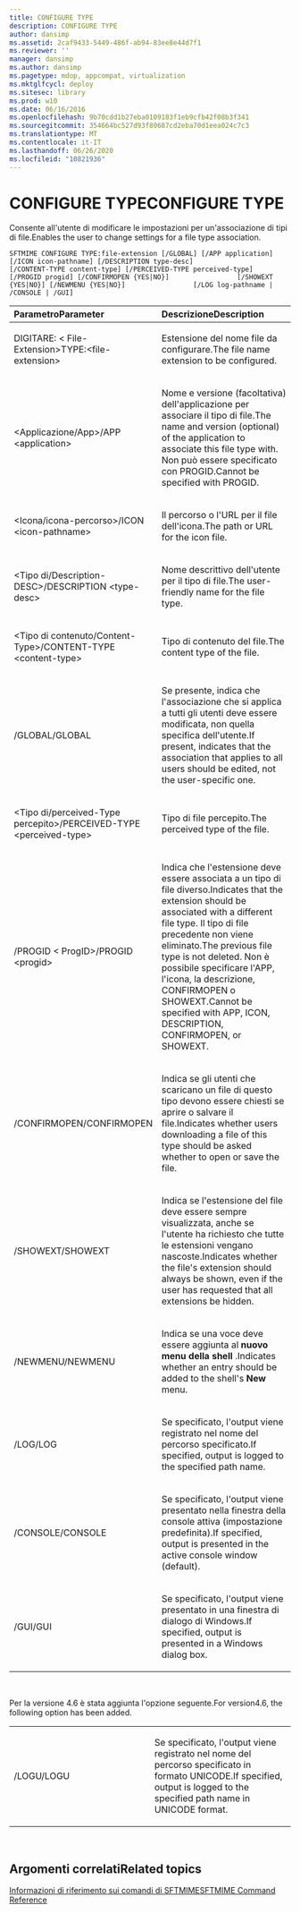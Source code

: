 ```yaml
---
title: CONFIGURE TYPE
description: CONFIGURE TYPE
author: dansimp
ms.assetid: 2caf9433-5449-486f-ab94-83ee8e44d7f1
ms.reviewer: ''
manager: dansimp
ms.author: dansimp
ms.pagetype: mdop, appcompat, virtualization
ms.mktglfcycl: deploy
ms.sitesec: library
ms.prod: w10
ms.date: 06/16/2016
ms.openlocfilehash: 9b70cdd1b27eba0109183f1eb9cfb42f08b3f341
ms.sourcegitcommit: 354664bc527d93f80687cd2eba70d1eea024c7c3
ms.translationtype: MT
ms.contentlocale: it-IT
ms.lasthandoff: 06/26/2020
ms.locfileid: "10821936"
---
```

# <span data-ttu-id="d315d-103">CONFIGURE TYPE</span><span class="sxs-lookup"><span data-stu-id="d315d-103">CONFIGURE TYPE</span></span>


<span data-ttu-id="d315d-104">Consente all'utente di modificare le impostazioni per un'associazione di tipi di file.</span><span class="sxs-lookup"><span data-stu-id="d315d-104">Enables the user to change settings for a file type association.</span></span>

`SFTMIME CONFIGURE TYPE:file-extension [/GLOBAL] [/APP application]                 [/ICON icon-pathname] [/DESCRIPTION type-desc]                 [/CONTENT-TYPE content-type] [/PERCEIVED-TYPE perceived-type]                 [/PROGID progid] [/CONFIRMOPEN {YES|NO}]                 [/SHOWEXT {YES|NO}] [/NEWMENU {YES|NO}]                 [/LOG log-pathname | /CONSOLE | /GUI]`

<table>
<colgroup>
<col width="50%" />
<col width="50%" />
</colgroup>
<thead>
<tr class="header">
<th align="left"><span data-ttu-id="d315d-105">Parametro</span><span class="sxs-lookup"><span data-stu-id="d315d-105">Parameter</span></span></th>
<th align="left"><span data-ttu-id="d315d-106">Descrizione</span><span class="sxs-lookup"><span data-stu-id="d315d-106">Description</span></span></th>
</tr>
</thead>
<tbody>
<tr class="odd">
<td align="left"><p><span data-ttu-id="d315d-107">DIGITARE: &lt; File-Extension&gt;</span><span class="sxs-lookup"><span data-stu-id="d315d-107">TYPE:&lt;file-extension&gt;</span></span></p></td>
<td align="left"><p><span data-ttu-id="d315d-108">Estensione del nome file da configurare.</span><span class="sxs-lookup"><span data-stu-id="d315d-108">The file name extension to be configured.</span></span></p></td>
</tr>
<tr class="even">
<td align="left"><p><span data-ttu-id="d315d-109">&lt;Applicazione/App&gt;</span><span class="sxs-lookup"><span data-stu-id="d315d-109">/APP &lt;application&gt;</span></span></p></td>
<td align="left"><p><span data-ttu-id="d315d-110">Nome e versione (facoltativa) dell'applicazione per associare il tipo di file.</span><span class="sxs-lookup"><span data-stu-id="d315d-110">The name and version (optional) of the application to associate this file type with.</span></span> <span data-ttu-id="d315d-111">Non può essere specificato con PROGID.</span><span class="sxs-lookup"><span data-stu-id="d315d-111">Cannot be specified with PROGID.</span></span></p></td>
</tr>
<tr class="odd">
<td align="left"><p><span data-ttu-id="d315d-112">&lt;Icona/icona-percorso&gt;</span><span class="sxs-lookup"><span data-stu-id="d315d-112">/ICON &lt;icon-pathname&gt;</span></span></p></td>
<td align="left"><p><span data-ttu-id="d315d-113">Il percorso o l'URL per il file dell'icona.</span><span class="sxs-lookup"><span data-stu-id="d315d-113">The path or URL for the icon file.</span></span></p></td>
</tr>
<tr class="even">
<td align="left"><p><span data-ttu-id="d315d-114">&lt;Tipo di/Description-DESC&gt;</span><span class="sxs-lookup"><span data-stu-id="d315d-114">/DESCRIPTION &lt;type-desc&gt;</span></span></p></td>
<td align="left"><p><span data-ttu-id="d315d-115">Nome descrittivo dell'utente per il tipo di file.</span><span class="sxs-lookup"><span data-stu-id="d315d-115">The user-friendly name for the file type.</span></span></p></td>
</tr>
<tr class="odd">
<td align="left"><p><span data-ttu-id="d315d-116">&lt;Tipo di contenuto/Content-Type&gt;</span><span class="sxs-lookup"><span data-stu-id="d315d-116">/CONTENT-TYPE &lt;content-type&gt;</span></span></p></td>
<td align="left"><p><span data-ttu-id="d315d-117">Tipo di contenuto del file.</span><span class="sxs-lookup"><span data-stu-id="d315d-117">The content type of the file.</span></span></p></td>
</tr>
<tr class="even">
<td align="left"><p><span data-ttu-id="d315d-118">/GLOBAL</span><span class="sxs-lookup"><span data-stu-id="d315d-118">/GLOBAL</span></span></p></td>
<td align="left"><p><span data-ttu-id="d315d-119">Se presente, indica che l'associazione che si applica a tutti gli utenti deve essere modificata, non quella specifica dell'utente.</span><span class="sxs-lookup"><span data-stu-id="d315d-119">If present, indicates that the association that applies to all users should be edited, not the user-specific one.</span></span></p></td>
</tr>
<tr class="odd">
<td align="left"><p><span data-ttu-id="d315d-120">&lt;Tipo di/perceived-Type percepito&gt;</span><span class="sxs-lookup"><span data-stu-id="d315d-120">/PERCEIVED-TYPE &lt;perceived-type&gt;</span></span></p></td>
<td align="left"><p><span data-ttu-id="d315d-121">Tipo di file percepito.</span><span class="sxs-lookup"><span data-stu-id="d315d-121">The perceived type of the file.</span></span></p></td>
</tr>
<tr class="even">
<td align="left"><p><span data-ttu-id="d315d-122">/PROGID &lt; ProgID&gt;</span><span class="sxs-lookup"><span data-stu-id="d315d-122">/PROGID &lt;progid&gt;</span></span></p></td>
<td align="left"><p><span data-ttu-id="d315d-123">Indica che l'estensione deve essere associata a un tipo di file diverso.</span><span class="sxs-lookup"><span data-stu-id="d315d-123">Indicates that the extension should be associated with a different file type.</span></span> <span data-ttu-id="d315d-124">Il tipo di file precedente non viene eliminato.</span><span class="sxs-lookup"><span data-stu-id="d315d-124">The previous file type is not deleted.</span></span> <span data-ttu-id="d315d-125">Non è possibile specificare l'APP, l'icona, la descrizione, CONFIRMOPEN o SHOWEXT.</span><span class="sxs-lookup"><span data-stu-id="d315d-125">Cannot be specified with APP, ICON, DESCRIPTION, CONFIRMOPEN, or SHOWEXT.</span></span></p></td>
</tr>
<tr class="odd">
<td align="left"><p><span data-ttu-id="d315d-126">/CONFIRMOPEN</span><span class="sxs-lookup"><span data-stu-id="d315d-126">/CONFIRMOPEN</span></span></p></td>
<td align="left"><p><span data-ttu-id="d315d-127">Indica se gli utenti che scaricano un file di questo tipo devono essere chiesti se aprire o salvare il file.</span><span class="sxs-lookup"><span data-stu-id="d315d-127">Indicates whether users downloading a file of this type should be asked whether to open or save the file.</span></span></p></td>
</tr>
<tr class="even">
<td align="left"><p><span data-ttu-id="d315d-128">/SHOWEXT</span><span class="sxs-lookup"><span data-stu-id="d315d-128">/SHOWEXT</span></span></p></td>
<td align="left"><p><span data-ttu-id="d315d-129">Indica se l'estensione del file deve essere sempre visualizzata, anche se l'utente ha richiesto che tutte le estensioni vengano nascoste.</span><span class="sxs-lookup"><span data-stu-id="d315d-129">Indicates whether the file's extension should always be shown, even if the user has requested that all extensions be hidden.</span></span></p></td>
</tr>
<tr class="odd">
<td align="left"><p><span data-ttu-id="d315d-130">/NEWMENU</span><span class="sxs-lookup"><span data-stu-id="d315d-130">/NEWMENU</span></span></p></td>
<td align="left"><p><span data-ttu-id="d315d-131">Indica se una voce deve essere aggiunta al <strong> nuovo menu della shell </strong> .</span><span class="sxs-lookup"><span data-stu-id="d315d-131">Indicates whether an entry should be added to the shell's <strong>New</strong> menu.</span></span></p></td>
</tr>
<tr class="even">
<td align="left"><p><span data-ttu-id="d315d-132">/LOG</span><span class="sxs-lookup"><span data-stu-id="d315d-132">/LOG</span></span></p></td>
<td align="left"><p><span data-ttu-id="d315d-133">Se specificato, l'output viene registrato nel nome del percorso specificato.</span><span class="sxs-lookup"><span data-stu-id="d315d-133">If specified, output is logged to the specified path name.</span></span></p></td>
</tr>
<tr class="odd">
<td align="left"><p><span data-ttu-id="d315d-134">/CONSOLE</span><span class="sxs-lookup"><span data-stu-id="d315d-134">/CONSOLE</span></span></p></td>
<td align="left"><p><span data-ttu-id="d315d-135">Se specificato, l'output viene presentato nella finestra della console attiva (impostazione predefinita).</span><span class="sxs-lookup"><span data-stu-id="d315d-135">If specified, output is presented in the active console window (default).</span></span></p></td>
</tr>
<tr class="even">
<td align="left"><p><span data-ttu-id="d315d-136">/GUI</span><span class="sxs-lookup"><span data-stu-id="d315d-136">/GUI</span></span></p></td>
<td align="left"><p><span data-ttu-id="d315d-137">Se specificato, l'output viene presentato in una finestra di dialogo di Windows.</span><span class="sxs-lookup"><span data-stu-id="d315d-137">If specified, output is presented in a Windows dialog box.</span></span></p></td>
</tr>
</tbody>
</table>

 

<span data-ttu-id="d315d-138">Per la versione 4.6 è stata aggiunta l'opzione seguente.</span><span class="sxs-lookup"><span data-stu-id="d315d-138">For version4.6, the following option has been added.</span></span>

<table>
<colgroup>
<col width="50%" />
<col width="50%" />
</colgroup>
<tbody>
<tr class="odd">
<td align="left"><p><span data-ttu-id="d315d-139">/LOGU</span><span class="sxs-lookup"><span data-stu-id="d315d-139">/LOGU</span></span></p></td>
<td align="left"><p><span data-ttu-id="d315d-140">Se specificato, l'output viene registrato nel nome del percorso specificato in formato UNICODE.</span><span class="sxs-lookup"><span data-stu-id="d315d-140">If specified, output is logged to the specified path name in UNICODE format.</span></span></p></td>
</tr>
</tbody>
</table>

 

## <span data-ttu-id="d315d-141">Argomenti correlati</span><span class="sxs-lookup"><span data-stu-id="d315d-141">Related topics</span></span>


[<span data-ttu-id="d315d-142">Informazioni di riferimento sui comandi di SFTMIME</span><span class="sxs-lookup"><span data-stu-id="d315d-142">SFTMIME Command Reference</span></span>](sftmime--command-reference.md)

 

 





